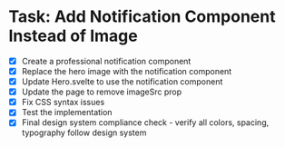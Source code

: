# Task: Add Notification Component Instead of Image

- [x] Create a professional notification component
- [x] Replace the hero image with the notification component
- [x] Update Hero.svelte to use the notification component
- [x] Update the page to remove imageSrc prop
- [x] Fix CSS syntax issues
- [x] Test the implementation
- [x] Final design system compliance check - verify all colors, spacing, typography follow design system